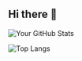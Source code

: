 ## Hi there 👋

![Your GitHub Stats](https://github-readme-stats.vercel.app/api?username=jhzhang07)


![Top Langs](https://github-readme-stats.vercel.app/api/top-langs/?username=jhzhang07)


<!--
**jhzhang07/jhzhang07** is a ✨ _special_ ✨ repository because its `README.md` (this file) appears on your GitHub profile.

Here are some ideas to get you started:

- 🔭 I’m currently working on ...
- 🌱 I’m currently learning ...
- 👯 I’m looking to collaborate on ...
- 🤔 I’m looking for help with ...
- 💬 Ask me about ...
- 📫 How to reach me: ...
- 😄 Pronouns: ...
- ⚡ Fun fact: ...
-->

